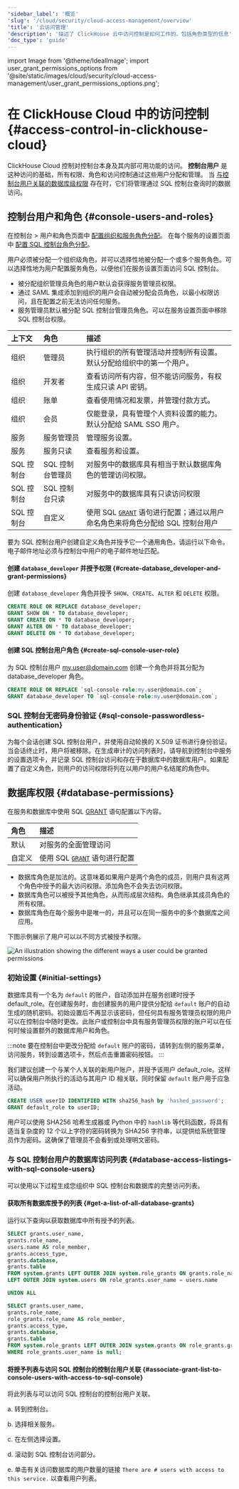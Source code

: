 ```yaml
---
'sidebar_label': '概览'
'slug': '/cloud/security/cloud-access-management/overview'
'title': '云访问管理'
'description': '描述了 ClickHouse 云中访问控制是如何工作的，包括角色类型的信息'
'doc_type': 'guide'
---
```


import Image from '@theme/IdealImage';
import user_grant_permissions_options from '@site/static/images/cloud/security/cloud-access-management/user_grant_permissions_options.png';


# 在 ClickHouse Cloud 中的访问控制 {#access-control-in-clickhouse-cloud}

ClickHouse Cloud 控制对控制台本身及其内部可用功能的访问。
**控制台用户** 是这种访问的基础，所有权限、角色和访问控制通过这些用户分配和管理。
当 [与控制台用户关联的数据库级权限](/cloud/security/common-access-management-queries#modifying-users-and-roles) 存在时，它们将管理通过 SQL 控制台查询时的数据访问。

## 控制台用户和角色 {#console-users-and-roles}

在控制台 > 用户和角色页面中 [配置组织和服务角色分配](/cloud/guides/sql-console/configure-org-service-role-assignments)。
在每个服务的设置页面中 [配置 SQL 控制台角色分配](/cloud/guides/sql-console/config-sql-console-role-assignments)。

用户必须被分配一个组织级角色，并可以选择性地被分配一个或多个服务角色。可以选择性地为用户配置服务角色，以便他们在服务设置页面访问 SQL 控制台。
- 被分配组织管理员角色的用户默认会获得服务管理员权限。
- 通过 SAML 集成添加到组织的用户会自动被分配会员角色，以最小权限访问，且在配置之前无法访问任何服务。
- 服务管理员默认被分配 SQL 控制台管理员角色。可以在服务设置页面中移除 SQL 控制台权限。

| 上下文         | 角色                     | 描述                                           |
|:--------------|:-------------------------|:-----------------------------------------------|
| 组织          | 管理员                  | 执行组织的所有管理活动并控制所有设置。默认分配给组织中的第一个用户。 |
| 组织          | 开发者                  | 查看访问所有内容，但不能访问服务，有权生成只读 API 密钥。 |
| 组织          | 账单                    | 查看使用情况和发票，并管理付款方式。              |
| 组织          | 会员                    | 仅能登录，具有管理个人资料设置的能力。默认分配给 SAML SSO 用户。 |
| 服务          | 服务管理员             | 管理服务设置。                                |
| 服务          | 服务只读               | 查看服务和设置。                              |
| SQL 控制台    | SQL 控制台管理员       | 对服务中的数据库具有相当于默认数据库角色的管理访问权限。 |
| SQL 控制台    | SQL 控制台只读         | 对服务中的数据库具有只读访问权限                 |
| SQL 控制台    | 自定义                  | 使用 SQL [`GRANT`](/sql-reference/statements/grant) 语句进行配置；通过以用户命名角色来将角色分配给 SQL 控制台用户 |
  
要为 SQL 控制台用户创建自定义角色并授予它一个通用角色，请运行以下命令。电子邮件地址必须与控制台中用户的电子邮件地址匹配。

<VerticalStepper headerLevel="h4">

#### 创建 `database_developer` 并授予权限 {#create-database_developer-and-grant-permissions}

创建 `database_developer` 角色并授予 `SHOW`、`CREATE`、`ALTER` 和 `DELETE` 权限。
    
```sql
CREATE ROLE OR REPLACE database_developer;
GRANT SHOW ON * TO database_developer;
GRANT CREATE ON * TO database_developer;
GRANT ALTER ON * TO database_developer;
GRANT DELETE ON * TO database_developer;
```

#### 创建 SQL 控制台用户角色 {#create-sql-console-user-role}

为 SQL 控制台用户 my.user@domain.com 创建一个角色并将其分配为 database_developer 角色。
    
```sql
CREATE ROLE OR REPLACE `sql-console-role:my.user@domain.com`;
GRANT database_developer TO `sql-console-role:my.user@domain.com`;
```

</VerticalStepper>

### SQL 控制台无密码身份验证 {#sql-console-passwordless-authentication}
为每个会话创建 SQL 控制台用户，并使用自动轮换的 X.509 证书进行身份验证。当会话终止时，用户将被移除。在生成审计的访问列表时，请导航到控制台中服务的设置选项卡，并记录 SQL 控制台访问和存在于数据库中的数据库用户。如果配置了自定义角色，则用户的访问权限将列在以用户的用户名结尾的角色中。

## 数据库权限 {#database-permissions}
在服务和数据库中使用 SQL [GRANT](/sql-reference/statements/grant) 语句配置以下内容。

| 角色                   | 描述                                                                       |
|:----------------------|:---------------------------------------------------------------------------|
| 默认                  | 对服务的全面管理访问                                                       |
| 自定义                | 使用 SQL [`GRANT`](/sql-reference/statements/grant) 语句进行配置         |

- 数据库角色是加法的。这意味着如果用户是两个角色的成员，则用户具有这两个角色中授予的最大访问权限。添加角色不会失去访问权限。
- 数据库角色可以被授予其他角色，从而形成层次结构。角色继承其成员角色的所有权限。
- 数据库角色在每个服务中是唯一的，并且可以在同一服务中的多个数据库之间应用。

下图示例展示了用户可以以不同方式被授予权限。

<Image img={user_grant_permissions_options} alt='An illustration showing the different ways a user could be granted permissions' size="md" background="black"/>

### 初始设置 {#initial-settings} 
数据库具有一个名为 `default` 的账户，自动添加并在服务创建时授予 default_role。在创建服务时，由创建服务的用户提供分配给 `default` 账户的自动生成的随机密码。初始设置后不再显示该密码，但任何具有服务管理员权限的用户可以在控制台中随时更改。此账户或控制台中具有服务管理员权限的账户可以在任何时候设置额外的数据库用户和角色。

:::note
要在控制台中更改分配给 `default` 账户的密码，请转到左侧的服务菜单，访问服务，转到设置选项卡，然后点击重置密码按钮。
:::

我们建议创建一个与某个人关联的新用户账户，并授予该用户 default_role。这样可以确保用户所执行的活动与其用户 ID 相关联，同时保留 `default` 账户用于应急活动。

```sql
CREATE USER userID IDENTIFIED WITH sha256_hash by 'hashed_password';
GRANT default_role to userID;
```

用户可以使用 SHA256 哈希生成器或 Python 中的 `hashlib` 等代码函数，将具有适当复杂度的 12 个以上字符的密码转换为 SHA256 字符串，以提供给系统管理员作为密码。这确保了管理员不会看到或处理明文密码。

### 与 SQL 控制台用户的数据库访问列表 {#database-access-listings-with-sql-console-users}
可以使用以下过程生成您组织中 SQL 控制台和数据库的完整访问列表。

<VerticalStepper headerLevel="h4">

#### 获取所有数据库授予的列表 {#get-a-list-of-all-database-grants}

运行以下查询以获取数据库中所有授予的列表。

```sql
SELECT grants.user_name,
grants.role_name,
users.name AS role_member,
grants.access_type,
grants.database,
grants.table
FROM system.grants LEFT OUTER JOIN system.role_grants ON grants.role_name = role_grants.granted_role_name
LEFT OUTER JOIN system.users ON role_grants.user_name = users.name

UNION ALL

SELECT grants.user_name,
grants.role_name,
role_grants.role_name AS role_member,
grants.access_type,
grants.database,
grants.table
FROM system.role_grants LEFT OUTER JOIN system.grants ON role_grants.granted_role_name = grants.role_name
WHERE role_grants.user_name is null;
```

#### 将授予列表与访问 SQL 控制台的控制台用户关联 {#associate-grant-list-to-console-users-with-access-to-sql-console}

将此列表与可以访问 SQL 控制台的控制台用户关联。
   
a. 转到控制台。

b. 选择相关服务。

c. 在左侧选择设置。

d. 滚动到 SQL 控制台访问部分。

e. 单击有关访问数据库的用户数量的链接 `There are # users with access to this service.` 以查看用户列表。

</VerticalStepper>
